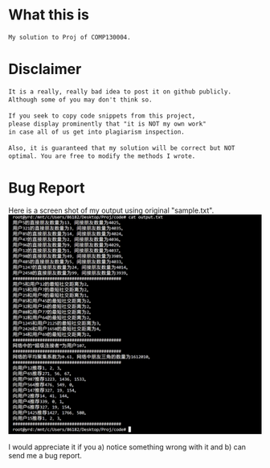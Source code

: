 # What this is
    My solution to Proj of COMP130004.

# Disclaimer
    It is a really, really bad idea to post it on github publicly.
    Although some of you may don't think so.

    If you seek to copy code snippets from this project, 
    please display prominently that "it is NOT my own work" 
    in case all of us get into plagiarism inspection.

    Also, it is guaranteed that my solution will be correct but NOT
    optimal. You are free to modify the methods I wrote.

# Bug Report
Here is a screen shot of my output using original "sample.txt".
![result](run.png)

I would appreciate it if you a) notice something wrong with it and b) can send me a bug report.
